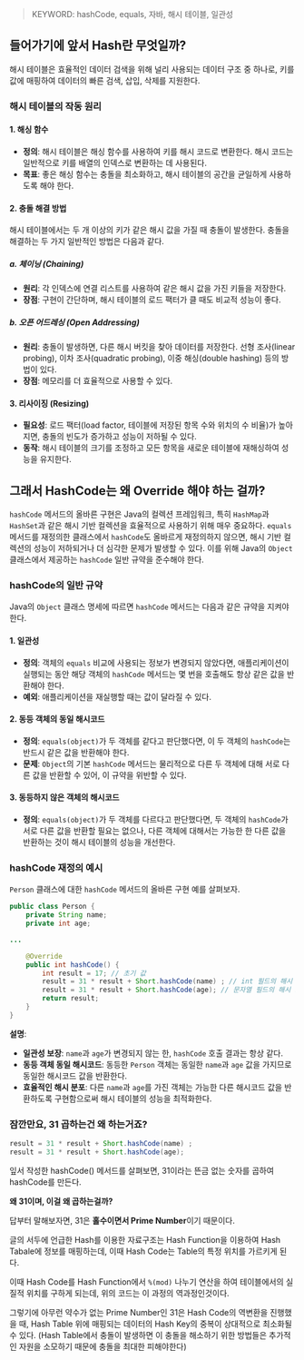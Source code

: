 > KEYWORD: hashCode, equals, 자바, 해시 테이블, 일관성

## 들어가기에 앞서 Hash란 무엇일까?

해시 테이블은 효율적인 데이터 검색을 위해 널리 사용되는 데이터 구조 중 하나로, 키를 값에 매핑하여 데이터의 빠른 검색, 삽입, 삭제를 지원한다.

### 해시 테이블의 작동 원리

#### 1. 해싱 함수

- **정의**: 해시 테이블은 해싱 함수를 사용하여 키를 해시 코드로 변환한다. 해시 코드는 일반적으로 키를 배열의 인덱스로 변환하는 데 사용된다.
- **목표**: 좋은 해싱 함수는 충돌을 최소화하고, 해시 테이블의 공간을 균일하게 사용하도록 해야 한다.

#### 2. 충돌 해결 방법

해시 테이블에서는 두 개 이상의 키가 같은 해시 값을 가질 때 충돌이 발생한다. 충돌을 해결하는 두 가지 일반적인 방법은 다음과 같다.

##### a. 체이닝 (Chaining)

- **원리**: 각 인덱스에 연결 리스트를 사용하여 같은 해시 값을 가진 키들을 저장한다.
- **장점**: 구현이 간단하며, 해시 테이블의 로드 팩터가 클 때도 비교적 성능이 좋다.

##### b. 오픈 어드레싱 (Open Addressing)

- **원리**: 충돌이 발생하면, 다른 해시 버킷을 찾아 데이터를 저장한다. 선형 조사(linear probing), 이차 조사(quadratic probing), 이중 해싱(double hashing) 등의 방법이 있다.
- **장점**: 메모리를 더 효율적으로 사용할 수 있다.

#### 3. 리사이징 (Resizing)

- **필요성**: 로드 팩터(load factor, 테이블에 저장된 항목 수와 위치의 수 비율)가 높아지면, 충돌의 빈도가 증가하고 성능이 저하될 수 있다.
- **동작**: 해시 테이블의 크기를 조정하고 모든 항목을 새로운 테이블에 재해싱하여 성능을 유지한다.


## 그래서 HashCode는 왜 Override 해야 하는 걸까?

`hashCode` 메서드의 올바른 구현은 Java의 컬렉션 프레임워크, 특히 `HashMap`과 `HashSet`과 같은 해시 기반 컬렉션을 효율적으로 사용하기 위해 매우 중요하다. `equals` 메서드를 재정의한 클래스에서 `hashCode`도 올바르게 재정의하지 않으면, 해시 기반 컬렉션의 성능이 저하되거나 더 심각한 문제가 발생할 수 있다. 이를 위해 Java의 `Object` 클래스에서 제공하는 `hashCode` 일반 규약을 준수해야 한다.

### hashCode의 일반 규약

Java의 `Object` 클래스 명세에 따르면 `hashCode` 메서드는 다음과 같은 규약을 지켜야 한다.

#### 1. 일관성

- **정의**: 객체의 `equals` 비교에 사용되는 정보가 변경되지 않았다면, 애플리케이션이 실행되는 동안 해당 객체의 `hashCode` 메서드는 몇 번을 호출해도 항상 같은 값을 반환해야 한다.
- **예외**: 애플리케이션을 재실행할 때는 값이 달라질 수 있다.

#### 2. 동등 객체의 동일 해시코드

- **정의**: `equals(object)`가 두 객체를 같다고 판단했다면, 이 두 객체의 `hashCode`는 반드시 같은 값을 반환해야 한다.
- **문제**: `Object`의 기본 `hashCode` 메서드는 물리적으로 다른 두 객체에 대해 서로 다른 값을 반환할 수 있어, 이 규약을 위반할 수 있다.

#### 3. 동등하지 않은 객체의 해시코드

- **정의**: `equals(object)`가 두 객체를 다르다고 판단했다면, 두 객체의 `hashCode`가 서로 다른 값을 반환할 필요는 없으나, 다른 객체에 대해서는 가능한 한 다른 값을 반환하는 것이 해시 테이블의 성능을 개선한다.

### hashCode 재정의 예시

`Person` 클래스에 대한 `hashCode` 메서드의 올바른 구현 예를 살펴보자.


```java
public class Person {
    private String name;
    private int age;

...

    @Override
    public int hashCode() {
        int result = 17; // 초기 값
        result = 31 * result + Short.hashCode(name) ; // int 필드의 해시 코드 계산
        result = 31 * result + Short.hashCode(age); // 문자열 필드의 해시 코드
        return result;
    }
}


```
**설명**:

- **일관성 보장**: `name`과 `age`가 변경되지 않는 한, `hashCode` 호출 결과는 항상 같다.
- **동등 객체 동일 해시코드**: 동등한 `Person` 객체는 동일한 `name`과 `age` 값을 가지므로 동일한 해시코드 값을 반환한다.
- **효율적인 해시 분포**: 다른 `name`과 `age`를 가진 객체는 가능한 다른 해시코드 값을 반환하도록 구현함으로써 해시 테이블의 성능을 최적화한다.


### 잠깐만요, 31 곱하는건 왜 하는거죠?

```java
result = 31 * result + Short.hashCode(name) ;
result = 31 * result + Short.hashCode(age);
```

잎서 작성한 hashCode() 메서드를 살펴보면, 31이라는 뜬금 없는 숫자를 곱하여 hashCode를 만든다.

**왜 31이며, 이걸 왜 곱하는걸까?**

답부터 말해보자면, 31은 **홀수이면서 Prime Number**이기 때문이다.

글의 서두에 언급한 Hash를 이용한 자료구조는 Hash Function을 이용하여 Hash Tabale에 정보를 매핑하는데, 이때 Hash Code는 Table의 특정 위치를 가르키게 된다. 

이때 Hash Code를 Hash Function에서 `%(mod)` 나누기 연산을 하여 테이블에서의 실질적 위치를 구하게 되는데, 위의 코드는 이 과정의 역과정인것이다.

그렇기에 아무런 약수가 없는 Prime Number인 31은 Hash Code의 역변환을 진행했을 때, Hash Table 위에 매핑되는 데이터의 Hash Key의 중복이 상대적으로 최소화될 수 있다. (Hash Table에서 충돌이 발생하면 이 충돌을 해소하기 위한 방법들은 추가적인 자원을 소모하기 때문에 충돌을 최대한 피해야한다)
